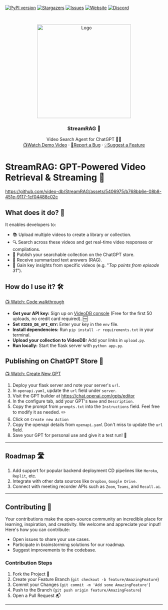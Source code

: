 <!-- PROJECT SHIELDS -->
<!--
*** Reference links are enclosed in brackets [ ] instead of parentheses ( ).
*** https://www.markdownguide.org/basic-syntax/#reference-style-links
-->
[![PyPI version][pypi-shield]][pypi-url]
[![Stargazers][stars-shield]][stars-url]
[![Issues][issues-shield]][issues-url]
[![Website][website-shield]][website-url]
[![Discord][discord-shield]][discord-url]


<!-- PROJECT LOGO -->
<br />
<p align="center">
  <a href="https://videodb.io/">
    <img src="https://codaio.imgix.net/docs/_s5lUnUCIU/blobs/bl-RgjcFrrJjj/d3cbc44f8584ecd42f2a97d981a144dce6a66d83ddd5864f723b7808c7d1dfbc25034f2f25e1b2188e78f78f37bcb79d3c34ca937cbb08ca8b3da1526c29da9a897ab38eb39d084fd715028b7cc60eb595c68ecfa6fa0bb125ec2b09da65664a4f172c2f" alt="Logo" width="300" height="">
  </a>

<h3 align="center">StreamRAG 🎥</h3>

  <p align="center">
    Video Search Agent for ChatGPT 🕵️‍♂️
    <br />
    <a href="https://console.videodb.io/player?url=https://stream.videodb.io/v3/published/manifests/90cb6cf2-d6ce-4a23-9d90-442c7cc357b8.m3u8"> 📺Watch Demo Video</a>  
    ·
    <a href="https://github.com/video-db/streamRAG/issues">🐞Report a Bug</a> 
    ·
    <a href="https://github.com/video-db/streamRAG/issues">💡Suggest a Feature</a> 
  </p>
</p>

<!-- ABOUT THE PROJECT -->

# StreamRAG: GPT-Powered Video Retrieval & Streaming 🚀


https://github.com/video-db/StreamRAG/assets/5406975/b768bb6e-08b8-451e-9117-1cf04488c02c




## What does it do? 🤔

It enables developers to:
* 📚 Upload multiple videos to create a library or collection.
* 🔍 Search across these videos and get real-time video responses or compilations.
* 🛒 Publish your searchable collection on the ChatGPT store.
* 📝 Receive summarized text answers (RAG).
* 🌟 Gain key insights from specific videos (e.g. "_Top points from  episode 31_").

## How do I use it? 🛠️
[📺 Watch: Code walkthrough](https://console.videodb.io/player?url=https://stream.videodb.io/v3/published/manifests/b79a91d7-9553-4b4f-9d02-a47b9e168148.m3u8)

- **Get your API key:** Sign up on [VideoDB console](https://console.videodb.io) (Free for the first 50 uploads, no
  credit card required). 🆓
- **Set `VIDEO_DB_API_KEY`:** Enter your key in the `env` file.
- **Install dependencies:** Run `pip install -r requirements.txt` in your terminal.
- **Upload your collection to VideoDB:** Add your links in `upload.py`.
- **Run locally:** Start the flask server with `python app.py`.

## Publishing on ChatGPT Store 🏪
[📺 Watch: Create New GPT](https://console.videodb.io/player?url=https://stream.videodb.io/v3/published/manifests/b4b01b80-f38b-47f7-a238-09e53d844792.m3u8)

1. Deploy your flask server and note your server's `url`. 
2. In `openapi.yaml`, update the `url` field under `server`.
3. Visit the GPT builder at https://chat.openai.com/gpts/editor
4. In the configure tab, add your GPT's `Name` and `Description`.
5. Copy the prompt from `prompts.txt` into the `Instructions` field. Feel free to modify it as needed. ✏️
6. Click on `Create new Action`
7. Copy the openapi details from `openapi.yaml` Don't miss to update the `url` field.
8. Save your GPT for personal use and give it a test run! 🧪

---
<!-- ROADMAP -->

## Roadmap 🛣️

1. Add support for popular backend deployment CD pipelines like `Heroku`, `Replit`, etc.
2. Integrate with other data sources like `Dropbox`, `Google Drive`.
3. Connect with meeting recorder APIs such as `Zoom`, `Teams`, and `Recall.ai`.

---
<!-- CONTRIBUTING -->

## Contributing 🤝

Your contributions make the open-source community an incredible place for learning, inspiration, and creativity. We
welcome and appreciate your input! Here's how you can contribute:

- Open issues to share your use cases.
- Participate in brainstorming solutions for our roadmap.
- Suggest improvements to the codebase.

### Contribution Steps

1. Fork the Project 🍴
2. Create your Feature Branch (`git checkout -b feature/AmazingFeature`)
3. Commit your Changes (`git commit -m 'Add some AmazingFeature'`)
4. Push to the Branch (`git push origin feature/AmazingFeature`)
5. Open a Pull Request 📬

---

<!-- MARKDOWN LINKS & IMAGES -->
<!-- https://www.markdownguide.org/basic-syntax/#reference-style-links -->

[pypi-shield]: https://img.shields.io/pypi/v/videodb?style=for-the-badge

[pypi-url]: https://pypi.org/project/videodb/

[python-shield]:https://img.shields.io/pypi/pyversions/videodb?style=for-the-badge

[stars-shield]: https://img.shields.io/github/stars/video-db/streamRAG.svg?style=for-the-badge

[stars-url]: https://github.com/video-db/streamRAG/stargazers

[issues-shield]: https://img.shields.io/github/issues/video-db/videodb-python.svg?style=for-the-badge

[issues-url]: https://github.com/video-db/streamRAG/issues

[website-shield]: https://img.shields.io/website?url=https%3A%2F%2Fvideodb.io%2F&style=for-the-badge&label=videodb.io

[website-url]: https://videodb.io/

[discord-shield]: https://img.shields.io/discord/1189572299851051169?style=for-the-badge&logo=discord&label=Discord

[discord-url]: https://discord.gg/2Y8b8ZJ
